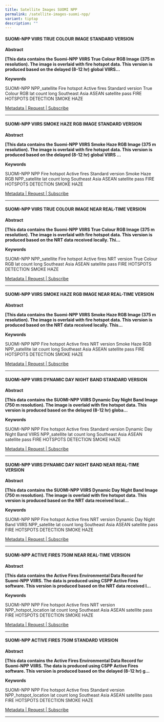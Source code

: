 ```yaml
---
title: Satellite Images SUOMI NPP
permalink: /satellite-images-suomi-npp/
variant: tiptap
description: ""
---
```

<h4><strong>SUOMI-NPP VIIRS TRUE COLOUR IMAGE STANDARD VERSION</strong></h4>
<p><strong>Abstract</strong>
</p>
<p><strong>[This data contains the Suomi-NPP VIIRS True Colour RGB Image (375 m resolution). The image is overlaid with fire hotspot data. This version is produced based on the delayed (8-12 hr) global VIIRS...</strong>
</p>
<p><strong>Keywords</strong>
</p>
<p>SUOMI-NPP NPP_satellite Fire hotspot Active fires Standard version True
Colour RGB lat count long Southeast Asia ASEAN satellite pass FIRE HOTSPOTS
DETECTION SMOKE HAZE</p>
<p><u>Metadata | Request | Subscribe</u>
</p>
<hr>
<h4><strong>SUOMI-NPP VIIRS SMOKE HAZE RGB IMAGE STANDARD VERSION</strong></h4>
<p><strong>Abstract</strong>
</p>
<p><strong>[This data contains the Suomi-NPP VIIRS Smoke Haze RGB Image (375 m resolution). The image is overlaid with fire hotspot data. This version is produced based on the delayed (8-12 hr) global VIIRS ...</strong>
</p>
<p><strong>Keywords</strong>
</p>
<p>SUOMI-NPP NPP Fire hotspot Active fires Standard version Smoke Haze RGB
NPP_satellite lat count long Southeast Asia ASEAN satellite pass FIRE HOTSPOTS
DETECTION SMOKE HAZE</p>
<p><u>Metadata | Request | Subscribe</u>
</p>
<hr>
<h4><strong>SUOMI-NPP VIIRS TRUE COLOUR IMAGE NEAR REAL-TIME VERSION</strong></h4>
<p><strong>Abstract</strong>
</p>
<p><strong>[This data contains the Suomi-NPP VIIRS True Colour RGB Image (375 m resolution). The image is overlaid with fire hotspot data. This version is produced based on the NRT data received locally. Thi...</strong>
</p>
<p><strong>Keywords</strong>
</p>
<p>SUOMI-NPP NPP_satellite Fire hotspot Active fires NRT version True Colour
RGB lat count long Southeast Asia ASEAN satellite pass FIRE HOTSPOTS DETECTION
SMOKE HAZE</p>
<p><u>Metadata | Request | Subscribe</u>
</p>
<hr>
<h4><strong>SUOMI-NPP VIIRS SMOKE HAZE RGB IMAGE NEAR REAL-TIME VERSION</strong></h4>
<p><strong>Abstract</strong>
</p>
<p><strong>[This data contains the Suomi-NPP VIIRS Smoke Haze RGB Image (375 m resolution). The image is overlaid with fire hotspot data. This version is produced based on the NRT data received locally. This...</strong>
</p>
<p><strong>Keywords</strong>
</p>
<p>SUOMI-NPP NPP Fire hotspot Active fires NRT version Smoke Haze RGB NPP_satellite
lat count long Southeast Asia ASEAN satellite pass FIRE HOTSPOTS DETECTION
SMOKE HAZE</p>
<p><u>Metadata | Request | Subscribe</u>
</p>
<hr>
<h4><strong>SUOMI-NPP VIIRS DYNAMIC DAY NIGHT BAND STANDARD VERSION</strong></h4>
<p><strong>Abstract</strong>
</p>
<p><strong>[This data contains the SUOMI-NPP VIIRS Dynamic Day Night Band Image (750 m resolution). The image is overlaid with fire hotspot data. This version is produced based on the delayed (8-12 hr) globa...</strong>
</p>
<p><strong>Keywords</strong>
</p>
<p>SUOMI-NPP NPP Fire hotspot Active fires Standard version Dynamic Day Night
Band VIIRS NPP_satellite lat count long Southeast Asia ASEAN satellite
pass FIRE HOTSPOTS DETECTION SMOKE HAZE</p>
<p><u>Metadata | Request | Subscribe</u>
</p>
<hr>
<h4><strong>SUOMI-NPP VIIRS DYNAMIC DAY NIGHT BAND NEAR REAL-TIME VERSION</strong></h4>
<p><strong>Abstract</strong>
</p>
<p><strong>[This data contains the SUOMI-NPP VIIRS Dynamic Day Night Band Image (750 m resolution). The image is overlaid with fire hotspot data. This version is produced based on the NRT data received local...</strong>
</p>
<p><strong>Keywords</strong>
</p>
<p>SUOMI-NPP NPP Fire hotspot Active fires NRT version Dynamic Day Night
Band VIIRS NPP_satellite lat count long Southeast Asia ASEAN satellite
pass FIRE HOTSPOTS DETECTION SMOKE HAZE</p>
<p><u>Metadata | Request | Subscribe</u>
</p>
<hr>
<h4><strong>SUOMI-NPP ACTIVE FIRES 750M NEAR REAL-TIME VERSION</strong></h4>
<p><strong>Abstract</strong>
</p>
<p><strong>[This data contains the Active Fires Environmental Data Record for Suomi-NPP VIIRS. The data is produced using CSPP Active Fires software. This version is produced based on the NRT data received l...</strong>
</p>
<p><strong>Keywords</strong>
</p>
<p>SUOMI-NPP NPP Fire hotspot Active fires NRT version NPP_hotspot_location
lat count long Southeast Asia ASEAN satellite pass FIRE HOTSPOTS DETECTION
SMOKE HAZE</p>
<p><u>Metadata | Request | Subscribe</u>
</p>
<hr>
<h4><strong>SUOMI-NPP ACTIVE FIRES 750M STANDARD VERSION</strong></h4>
<p><strong>Abstract</strong>
</p>
<p><strong>[This data contains the Active Fires Environmental Data Record for Suomi-NPP VIIRS. The data is produced using CSPP Active Fires software. This version is produced based on the delayed (8-12 hr) g...</strong>
</p>
<p><strong>Keywords</strong>
</p>
<p>SUOMI-NPP NPP Fire hotspot Active fires Standard version NPP_hotspot_location
lat count long Southeast Asia ASEAN satellite pass FIRE HOTSPOTS DETECTION
SMOKE HAZE</p>
<p><u>Metadata | Request | Subscribe</u>
</p>
<hr>
<p></p>